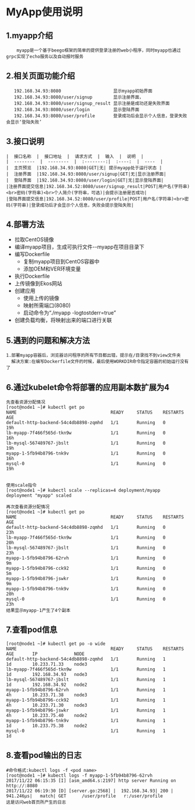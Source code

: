 # MyApp使用说明
## 1.myapp介绍
	    myapp是一个基于beego框架的简单的提供登录注册的web小程序，同时myapp也通过grpc实现了echo服务以及自动报时服务
        
## 2.相关页面功能介绍
       192.168.34.93:8080                    显示myapp初始界面
       192.168.34.93:8080/user/signup        显示注册界面，
       192.168.34.93:8080/user/signup_result 显示注册是成功还是失败界面
       192.168.34.93:8080/user/login         显示登陆界面
       192.168.34.93:8080/user/profile       登录成功后会显示个人信息，登录失败会显示‘登陆失败’
       
     
## 3.接口说明
	|  接口名称  |  接口地址  |  请求方式  |  输入  |  说明  |
	|  --------  |  --------  |  :--------:|  :----:  |  ----  |
	|  主页预览  |192.168.34.93:8080|GET|无| 提示myapp处于运行状态 |
	|  注册界面  |192.168.34.93:8080/user/signup|GET|无|显示注册界面|
	|  登陆界面  |192.168.34.93:8080/user/login|GET|无|显示登陆界面|
	|注册界面提交信息|192.168.34.52:8080/user/signup_result|POST|用户名(字符串)<br>密码(字符串)<br>个人简介(字符串，可选)|会提示注册是否成功|
	|登陆界面提交信息|192.168.34.52:8080/user/profile|POST|用户名(字符串)<br>密码(字符串)|登录成功后才会显示个人信息，失败会提示登陆失败|


## 4.部署方法
- 拉取CentOS镜像
- 编译myapp项目，生成可执行文件--myapp在项目目录下
- 编写Dockerfile
   * 复制myapp项目到CentOS容器中
   * 添加OEM和VER环境变量
- 执行Dockerfile
- 上传镜像到Ekos网站
- 创建应用
	* 使用上传的镜像
	* 映射所需端口(8080)
	* 启动命令为“./myapp -logtostderr=true”
- 创建负载均衡，将映射出来的端口进行关联

## 5.遇到的问题和解决方法
	1.部署myapp容器后，浏览器访问程序的所有节目都出错，提示在/目录找不到view文件夹
	  解决方案:在编写Dockerfile文件的时候，最后使用WORKDIR命令指定容器的初始运行没有了
    
## 6.通过kubelet命令将部署的应用副本数扩展为4
    先查看资源分配情况
	[root@node1 ~]# kubectl get po
    NAME                                    READY     STATUS    RESTARTS   AGE
    default-http-backend-54c4db8898-zqmhd   1/1       Running   0          19h
    lb-myapp-7f466f565d-tkn9w               1/1       Running   0          16h
    lb-mysql-567489767-jbslt                1/1       Running   0          19h
    myapp-1-5fb94b8796-tnk9v                1/1       Running   0          16h
    mysql-0                                 1/1       Running   0          19h

    
    使用scale指令
    [root@node1 ~]# kubectl scale --replicas=4 deployment/myapp
	deployment "myapp" scaled
    
    再次查看资源分配情况
    [root@node1 ~]# kubectl get po
    NAME                                    READY     STATUS    RESTARTS   AGE
    default-http-backend-54c4db8898-zqmhd   1/1       Running   0          23h
    lb-myapp-7f466f565d-tkn9w               1/1       Running   0          20h
    lb-mysql-567489767-jbslt                1/1       Running   0          23h
    myapp-1-5fb94b8796-62rvh                1/1       Running   0          9m
    myapp-1-5fb94b8796-cck92                1/1       Running   0          5m
    myapp-1-5fb94b8796-jswkr                1/1       Running   0          9m
    myapp-1-5fb94b8796-tnk9v                1/1       Running   0          20h
    mysql-0                                 1/1       Running   0          23h
    结果显示myapp-1产生了4个副本


## 7.查看pod信息
	[root@node1 ~]# kubectl get po -o wide
    NAME                                    READY     STATUS    RESTARTS   AGE       IP              NODE
    default-http-backend-54c4db8898-zqmhd   1/1       Running   1          1d        10.233.71.33    node3
    lb-myapp-7f466f565d-tkn9w               1/1       Running   1          1d        192.168.34.93   node3
    lb-mysql-567489767-jbslt                1/1       Running   1          1d        192.168.34.92   node2
    myapp-1-5fb94b8796-62rvh                1/1       Running   1          4h        10.233.71.38    node3
    myapp-1-5fb94b8796-cck92                1/1       Running   1          4h        10.233.71.30    node3
    myapp-1-5fb94b8796-jswkr                1/1       Running   1          4h        10.233.75.40    node2
    myapp-1-5fb94b8796-tnk9v                1/1       Running   1          1d        10.233.75.38    node2
    mysql-0                                 1/1       Running   1          1d    

## 8.查看pod输出的日志
    #命令格式:kubectl logs -f <pod name>
    [root@node1 ~]# kubectl logs -f myapp-1-5fb94b8796-62rvh
    2017/11/22 06:15:35 [I] [asm_amd64.s:2197] http server Running on http://:8080
    2017/11/22 06:19:30 [D] [server.go:2568] |  192.168.34.93| 200 |    941.246µs|   match| GET      /user/profile   r:/user/profile
    这是访问web首页所产生的日志
